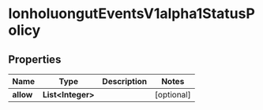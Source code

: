

# IonholuongutEventsV1alpha1StatusPolicy


## Properties

Name | Type | Description | Notes
------------ | ------------- | ------------- | -------------
**allow** | **List&lt;Integer&gt;** |  |  [optional]




